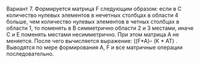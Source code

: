 Вариант 7.
Формируется матрица F следующим образом: если в С количество нулевых элементов в нечетных столбцах в области 4 больше, чем количество нулевых  элементов в четных столбцах в области 1, то поменять в В симметрично области 2 и 3 местами, иначе С и Е поменять местами несимметрично. При этом матрица А не меняется. После чего вычисляется выражение: ((F*A)– (K * AT) . Выводятся по мере формирования А, F и все матричные операции последовательно.
